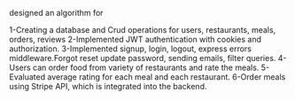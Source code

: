 designed an algorithm for 

 1-Creating a database and Crud operations for users, restaurants, meals, orders, reviews
 2-Implemented JWT authentication with cookies and authorization. 
 3-Implemented signup, login, logout, express errors middleware.Forgot reset update password, sending 
 emails, filter queries.
 4-Users can order food from variety of restaurants and rate the meals. 
 5-Evaluated average rating for each meal and each restaurant.
 6-Order meals using Stripe API, which is integrated into the backend.
